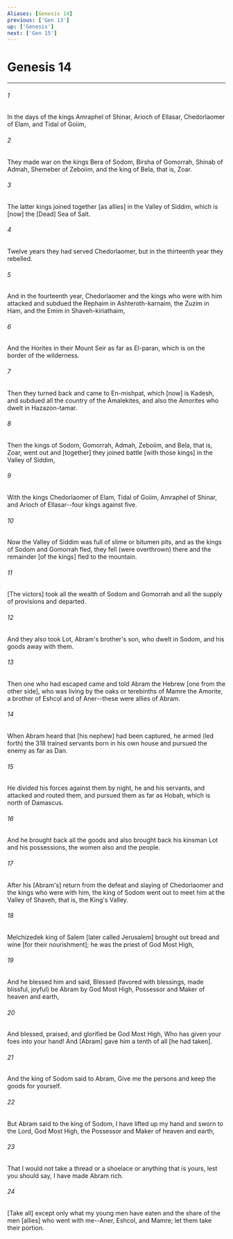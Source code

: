 ```yaml
---
Aliases: [Genesis 14]
previous: ['Gen 13']
up: ['Genesis']
next: ['Gen 15']
---
```

# Genesis 14

***














###### 1 






In the days of the kings Amraphel of Shinar, Arioch of Ellasar, Chedorlaomer of Elam, and Tidal of Goiim, 













###### 2 






They made war on the kings Bera of Sodom, Birsha of Gomorrah, Shinab of Admah, Shemeber of Zeboiim, and the king of Bela, that is, Zoar. 













###### 3 






The latter kings joined together [as allies] in the Valley of Siddim, which is [now] the [Dead] Sea of Salt. 













###### 4 






Twelve years they had served Chedorlaomer, but in the thirteenth year they rebelled. 













###### 5 






And in the fourteenth year, Chedorlaomer and the kings who were with him attacked and subdued the Rephaim in Ashteroth-karnaim, the Zuzim in Ham, and the Emim in Shaveh-kiriathaim, 













###### 6 






And the Horites in their Mount Seir as far as El-paran, which is on the border of the wilderness. 













###### 7 






Then they turned back and came to En-mishpat, which [now] is Kadesh, and subdued all the country of the Amalekites, and also the Amorites who dwelt in Hazazon-tamar. 













###### 8 






Then the kings of Sodom, Gomorrah, Admah, Zeboiim, and Bela, that is, Zoar, went out and [together] they joined battle [with those kings] in the Valley of Siddim, 













###### 9 






With the kings Chedorlaomer of Elam, Tidal of Goiim, Amraphel of Shinar, and Arioch of Ellasar--four kings against five. 













###### 10 






Now the Valley of Siddim was full of slime or bitumen pits, and as the kings of Sodom and Gomorrah fled, they fell (were overthrown) there and the remainder [of the kings] fled to the mountain. 













###### 11 






[The victors] took all the wealth of Sodom and Gomorrah and all the supply of provisions and departed. 













###### 12 






And they also took Lot, Abram's brother's son, who dwelt in Sodom, and his goods away with them. 













###### 13 






Then one who had escaped came and told Abram the Hebrew [one from the other side], who was living by the oaks or terebinths of Mamre the Amorite, a brother of Eshcol and of Aner--these were allies of Abram. 













###### 14 






When Abram heard that [his nephew] had been captured, he armed (led forth) the 318 trained servants born in his own house and pursued the enemy as far as Dan. 













###### 15 






He divided his forces against them by night, he and his servants, and attacked and routed them, and pursued them as far as Hobah, which is north of Damascus. 













###### 16 






And he brought back all the goods and also brought back his kinsman Lot and his possessions, the women also and the people. 













###### 17 






After his [Abram's] return from the defeat and slaying of Chedorlaomer and the kings who were with him, the king of Sodom went out to meet him at the Valley of Shaveh, that is, the King's Valley. 













###### 18 






Melchizedek king of Salem [later called Jerusalem] brought out bread and wine [for their nourishment]; he was the priest of God Most High, 













###### 19 






And he blessed him and said, Blessed (favored with blessings, made blissful, joyful) be Abram by God Most High, Possessor and Maker of heaven and earth, 













###### 20 






And blessed, praised, and glorified be God Most High, Who has given your foes into your hand! And [Abram] gave him a tenth of all [he had taken]. 













###### 21 






And the king of Sodom said to Abram, Give me the persons and keep the goods for yourself. 













###### 22 






But Abram said to the king of Sodom, I have lifted up my hand and sworn to the Lord, God Most High, the Possessor and Maker of heaven and earth, 













###### 23 






That I would not take a thread or a shoelace or anything that is yours, lest you should say, I have made Abram rich. 













###### 24 






[Take all] except only what my young men have eaten and the share of the men [allies] who went with me--Aner, Eshcol, and Mamre; let them take their portion.
